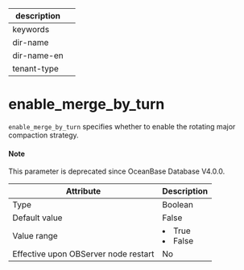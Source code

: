 |description||
|---|---|
|keywords||
|dir-name||
|dir-name-en||
|tenant-type||

# enable_merge_by_turn


`enable_merge_by_turn` specifies whether to enable the rotating major compaction strategy.

<main id="notice" type='explain'>
  <h4>Note</h4>
  <p>This parameter is deprecated since OceanBase Database V4.0.0. </p>
</main>

| **Attribute** | **Description** |
|------------------|--------------------------------------------------------------------------------------------------------|
| Type | Boolean |
| Default value | False |
| Value range | </li><li> True   </li><li> False |
| Effective upon OBServer node restart | No |


